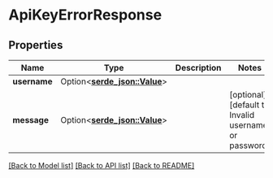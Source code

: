# ApiKeyErrorResponse

## Properties

Name | Type | Description | Notes
------------ | ------------- | ------------- | -------------
**username** | Option<[**serde_json::Value**](.md)> |  | 
**message** | Option<[**serde_json::Value**](.md)> |  | [optional][default to Invalid username or password]

[[Back to Model list]](../README.md#documentation-for-models) [[Back to API list]](../README.md#documentation-for-api-endpoints) [[Back to README]](../README.md)


